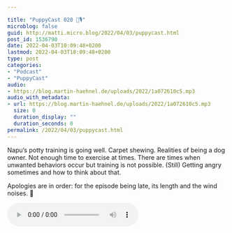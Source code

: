```yaml
---

title: "PuppyCast 020 🐶🎙"
microblog: false
guid: http://matti.micro.blog/2022/04/03/puppycast.html
post_id: 1536790
date: 2022-04-03T10:09:48+0200
lastmod: 2022-04-03T10:09:48+0200
type: post
categories:
- "Podcast"
- "PuppyCast"
audio:
- https://blog.martin-haehnel.de/uploads/2022/1a072610c5.mp3
audio_with_metadata:
- url: https://blog.martin-haehnel.de/uploads/2022/1a072610c5.mp3
  size: 0
  duration_display: ""
  duration_seconds: 0
permalink: /2022/04/03/puppycast.html
---
```

Napu‘s potty training is going well. Carpet shewing. Realities of being a dog owner. Not enough time to exercise at times. There are times when unwanted behaviors occur but training is not possible. (Still) Getting angry sometimes and how to think about that.

Apologies are in order: for the episode being late, its length and the wind noises. 🍃

<audio controls="controls" src="https://blog.martin-haehnel.de/uploads/2022/1a072610c5.mp3" preload="metadata" />
